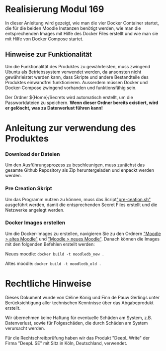 # Realisierung Modul 169
In dieser Anleitung wird gezeigt, wie man die vier Docker Container startet, die für die beiden Moodle Instanzen benötigt werden, wie man die entsprechenden Images mit Hilfe des Docker Files erstellt und wie man sie mit Hilfe von Docker Compose startet.

## Hinweise zur Funktionalität
Um die Funktionalität des Produktes zu gewährleisten, muss zwingend Ubuntu als Betriebssystem verwendet werden, da ansonsten nicht gewährleistet werden kann, dass Skripte und andere Bestandteile des Produktes einwandfrei funktionieren. Ausserdem müssen Docker und Docker-Compose zwingend vorhanden und funktionsfähig sein.

Der Ordner ${Home}/Secrets wird automatisch erstellt, um die Passwortdateien zu speichern. **Wenn dieser Ordner bereits existiert, wird er gelöscht, was zu Datenverlust führen kann!**

# Anleitung zur verwendung des Produktes
### Download der Dateien
Um den Ausführungsprozess zu beschleunigen, muss zunächst das gesamte Github Repository als Zip heruntergeladen und enpackt werden werden. 

### Pre Creation Skript
Um das Programm nutzen zu können, muss das Script["pre-ceation.sh"](https://github.com/celine-rk/M158/blob/main/pre-ceation.sh) ausgeführt werden, damit die entsprechenden Secret Files erstellt und die Netzwerke angelegt werden.
 
### Docker Images erstellen
Um die Docker-Images zu erstellen, navigieren Sie zu den Ordnern ["Moodle > altes Moodle"](https://github.com/celine-rk/M158/tree/main/Moodle/altes%20Moodle) und ["Moodle > neues Moodle"](https://github.com/celine-rk/M158/tree/main/Moodle/neues%20Moodle). Danach können die Images mit den folgenden Befehlen erstellt werden:

Neues moodle: `docker build -t moodledb_new .`

Altes moodle: `docker build -t moodledb_old .`







# Rechtliche Hinweise
Dieses Dokument wurde von Céline König und Finn de Pauw Gerlings unter Berücksichtigung aller technischen Kenntnisse über das Abgabeprodukt erstellt.

Wir übernehmen keine Haftung für eventuelle Schäden am System, z.B. Datenverlust, sowie für Folgeschäden, die durch Schäden am System verursacht werden. 

Für die Rechtschreibprüfung haben wir das Produkt "DeepL Write" der Firma "DeepL SE" mit Sitz in Köln, Deutschland, verwendet.